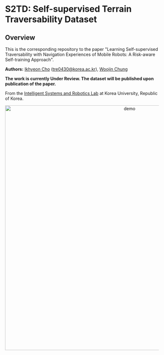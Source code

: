 # S2TD: Self-supervised Terrain Traversability Dataset

## Overview

This is the corresponding repository to the paper "Learning Self-supervised Traversability with Navigation Experiences of Mobile Robots: A Risk-aware Self-training Approach".

**Authors:** [Ikhyeon Cho]() ([tre0430@korea.ac.kr](mailto:tre0430@korea.ac.kr)), [Woojin Chung](https://www.isr.korea.ac.kr/professor)

**The work is currently Under Review. The dataset will be published upon publication of the paper.**

From the [Intelligent Systems and Robotics Lab](https://www.isr.korea.ac.kr/) at Korea University, Republic of Korea.

<p align='center'>
    <img src="./config/Learned LiDAR Traversability (Urban Campus).gif" alt="demo" width="800"/>
</p>